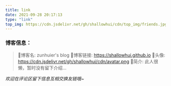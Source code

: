 ```yaml
---
title: link
date: 2021-09-28 20:17:13
type: "link"
top_img: https://cdn.jsdelivr.net/gh/shallowhui/cdn/top_img/friends.jpg
---
```

### 博客信息：

>🎉博客名: zunhuier's blog
>🔗博客链接: https://shallowhui.github.io
>🎨头像: https://cdn.jsdelivr.net/gh/shallowhui/cdn/avatar.png
>🎈简介: 此人很懒，暂时没有留下介绍...

*欢迎在评论区留下信息互相交换友链哦~*